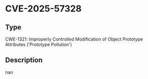 # CVE-2025-57328

## Type
CWE-1321: Improperly Controlled Modification of Object Prototype Attributes ('Prototype Pollution')

## Description
nan
